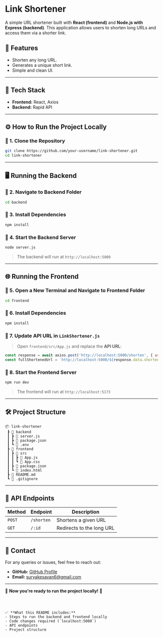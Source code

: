 
# Link Shortener

A simple URL shortener built with **React (frontend)** and **Node.js with Express (backend)**. This application allows users to shorten long URLs and access them via a shorter link.

## 🚀 Features
- Shorten any long URL.
- Generates a unique short link.
- Simple and clean UI.

---

## 📌 Tech Stack
- **Frontend:** React, Axios
- **Backend:** Rapid API

---

## ⚙️ How to Run the Project Locally

### 🔹 1. Clone the Repository
```sh
git clone https://github.com/your-username/link-shortener.git
cd link-shortener
```

---

## 🖥️ Running the Backend

### 🔹 2. Navigate to Backend Folder
```sh
cd backend
```

### 🔹 3. Install Dependencies
```sh
npm install
```

### 🔹 4. Start the Backend Server
```sh
node server.js
```
> The backend will run at `http://localhost:5000`

---

## 🌐 Running the Frontend

### 🔹 5. Open a New Terminal and Navigate to Frontend Folder
```sh
cd frontend
```

### 🔹 6. Install Dependencies
```sh
npm install
```

### 🔹 7. Update API URL in `LinkShortener.js`
> Open `frontend/src/App.js` and replace the **API URL**:
```js
const response = await axios.post('http://localhost:5000/shorten', { url: inputUrl });
const fullShortenedUrl = `http://localhost:5000/${response.data.shortenedUrl}`;
```

### 🔹 8. Start the Frontend Server
```sh
npm run dev
```
> The frontend will run at `http://localhost:5173`

---

## 🛠️ Project Structure
```
📦 link-shortener
 ┣ 📂 backend
 ┃ ┣ 📜 server.js
 ┃ ┣ 📜 package.json
 ┃ ┗ 📜 .env
 ┣ 📂 frontend
 ┃ ┣ 📂 src
 ┃ ┃ ┣ 📜 App.js
 ┃ ┃ ┗ 📜 App.css
 ┃ ┣ 📜 package.json
 ┃ ┗ 📜 index.html
 ┣ 📜 README.md
 ┗ 📜 .gitignore
```

---

## 📝 API Endpoints
| Method | Endpoint       | Description                  |
|--------|--------------|------------------------------|
| `POST` | `/shorten`   | Shortens a given URL        |
| `GET`  | `/:id`      | Redirects to the long URL   |

---

## 📩 Contact
For any queries or issues, feel free to reach out:
- **GitHub:** [GitHub Profile](https://github.com/kesavan2522)
- **Email:** suryakesavan6@gmail.com

---

🎉 **Now you're ready to run the project locally!** 🚀
```



✅ **What this README includes:**  
- Steps to run the backend and frontend locally  
- Code changes required (`localhost:5000`)  
- API endpoints  
- Project structure  
